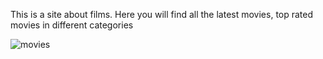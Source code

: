 This is a site about films.
Here you will find all the latest movies, top rated movies in different categories




![movies](https://github.com/azim-abdulhanov/tvflix-movies/assets/133730471/5df0a7cc-de8c-4ff6-8aaf-6f467adbe7df)
